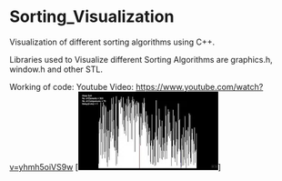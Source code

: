 # Sorting_Visualization
Visualization of different sorting algorithms using C++.

Libraries used to Visualize different Sorting Algorithms are graphics.h, window.h and other STL.

Working of code:
Youtube Video: https://www.youtube.com/watch?v=yhmh5oiVS9w
[![](https://github.com/Shubh2693/Sorting_Visualization/blob/master/YT_thumbnail.jpg)]

